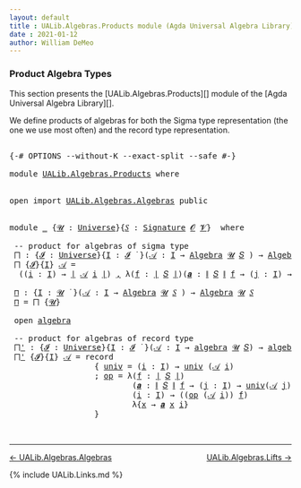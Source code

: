 ```yaml
---
layout: default
title : UALib.Algebras.Products module (Agda Universal Algebra Library)
date : 2021-01-12
author: William DeMeo
---
```


### <a id="product-algebra-types">Product Algebra Types</a>

This section presents the [UALib.Algebras.Products][] module of the [Agda Universal Algebra Library][].

We define products of algebras for both the Sigma type representation (the one we use most often) and the record type representation.

<pre class="Agda">

<a id="453" class="Symbol">{-#</a> <a id="457" class="Keyword">OPTIONS</a> <a id="465" class="Pragma">--without-K</a> <a id="477" class="Pragma">--exact-split</a> <a id="491" class="Pragma">--safe</a> <a id="498" class="Symbol">#-}</a>

<a id="503" class="Keyword">module</a> <a id="510" href="UALib.Algebras.Products.html" class="Module">UALib.Algebras.Products</a> <a id="534" class="Keyword">where</a>


<a id="542" class="Keyword">open</a> <a id="547" class="Keyword">import</a> <a id="554" href="UALib.Algebras.Algebras.html" class="Module">UALib.Algebras.Algebras</a> <a id="578" class="Keyword">public</a>


<a id="587" class="Keyword">module</a> <a id="594" href="UALib.Algebras.Products.html#594" class="Module">_</a> <a id="596" class="Symbol">{</a><a id="597" href="UALib.Algebras.Products.html#597" class="Bound">𝓤</a> <a id="599" class="Symbol">:</a> <a id="601" href="universes.html#551" class="Postulate">Universe</a><a id="609" class="Symbol">}{</a><a id="611" href="UALib.Algebras.Products.html#611" class="Bound">𝑆</a> <a id="613" class="Symbol">:</a> <a id="615" href="UALib.Algebras.Signatures.html#1452" class="Function">Signature</a> <a id="625" href="universes.html#613" class="Generalizable">𝓞</a> <a id="627" href="universes.html#617" class="Generalizable">𝓥</a><a id="628" class="Symbol">}</a>  <a id="631" class="Keyword">where</a>

 <a id="639" class="Comment">-- product for algebras of sigma type</a>
 <a id="678" href="UALib.Algebras.Products.html#678" class="Function">⨅</a> <a id="680" class="Symbol">:</a> <a id="682" class="Symbol">{</a><a id="683" href="UALib.Algebras.Products.html#683" class="Bound">𝓘</a> <a id="685" class="Symbol">:</a> <a id="687" href="universes.html#551" class="Postulate">Universe</a><a id="695" class="Symbol">}{</a><a id="697" href="UALib.Algebras.Products.html#697" class="Bound">I</a> <a id="699" class="Symbol">:</a> <a id="701" href="UALib.Algebras.Products.html#683" class="Bound">𝓘</a> <a id="703" href="universes.html#758" class="Function Operator">̇</a> <a id="705" class="Symbol">}(</a><a id="707" href="UALib.Algebras.Products.html#707" class="Bound">𝒜</a> <a id="709" class="Symbol">:</a> <a id="711" href="UALib.Algebras.Products.html#697" class="Bound">I</a> <a id="713" class="Symbol">→</a> <a id="715" href="UALib.Algebras.Algebras.html#811" class="Function">Algebra</a> <a id="723" href="UALib.Algebras.Products.html#597" class="Bound">𝓤</a> <a id="725" href="UALib.Algebras.Products.html#611" class="Bound">𝑆</a> <a id="727" class="Symbol">)</a> <a id="729" class="Symbol">→</a> <a id="731" href="UALib.Algebras.Algebras.html#811" class="Function">Algebra</a> <a id="739" class="Symbol">(</a><a id="740" href="UALib.Algebras.Products.html#683" class="Bound">𝓘</a> <a id="742" href="Agda.Primitive.html#636" class="Primitive Operator">⊔</a> <a id="744" href="UALib.Algebras.Products.html#597" class="Bound">𝓤</a><a id="745" class="Symbol">)</a> <a id="747" href="UALib.Algebras.Products.html#611" class="Bound">𝑆</a>
 <a id="750" href="UALib.Algebras.Products.html#678" class="Function">⨅</a> <a id="752" class="Symbol">{</a><a id="753" href="UALib.Algebras.Products.html#753" class="Bound">𝓘</a><a id="754" class="Symbol">}{</a><a id="756" href="UALib.Algebras.Products.html#756" class="Bound">I</a><a id="757" class="Symbol">}</a> <a id="759" href="UALib.Algebras.Products.html#759" class="Bound">𝒜</a> <a id="761" class="Symbol">=</a>
  <a id="765" class="Symbol">((</a><a id="767" href="UALib.Algebras.Products.html#767" class="Bound">i</a> <a id="769" class="Symbol">:</a> <a id="771" href="UALib.Algebras.Products.html#756" class="Bound">I</a><a id="772" class="Symbol">)</a> <a id="774" class="Symbol">→</a> <a id="776" href="UALib.Prelude.Preliminaries.html#10371" class="Function Operator">∣</a> <a id="778" href="UALib.Algebras.Products.html#759" class="Bound">𝒜</a> <a id="780" href="UALib.Algebras.Products.html#767" class="Bound">i</a> <a id="782" href="UALib.Prelude.Preliminaries.html#10371" class="Function Operator">∣</a><a id="783" class="Symbol">)</a> <a id="785" href="UALib.Prelude.Preliminaries.html#5763" class="InductiveConstructor Operator">,</a> <a id="787" class="Symbol">λ(</a><a id="789" href="UALib.Algebras.Products.html#789" class="Bound">f</a> <a id="791" class="Symbol">:</a> <a id="793" href="UALib.Prelude.Preliminaries.html#10371" class="Function Operator">∣</a> <a id="795" href="UALib.Algebras.Products.html#611" class="Bound">𝑆</a> <a id="797" href="UALib.Prelude.Preliminaries.html#10371" class="Function Operator">∣</a><a id="798" class="Symbol">)(</a><a id="800" href="UALib.Algebras.Products.html#800" class="Bound">𝒂</a> <a id="802" class="Symbol">:</a> <a id="804" href="UALib.Prelude.Preliminaries.html#10452" class="Function Operator">∥</a> <a id="806" href="UALib.Algebras.Products.html#611" class="Bound">𝑆</a> <a id="808" href="UALib.Prelude.Preliminaries.html#10452" class="Function Operator">∥</a> <a id="810" href="UALib.Algebras.Products.html#789" class="Bound">f</a> <a id="812" class="Symbol">→</a> <a id="814" class="Symbol">(</a><a id="815" href="UALib.Algebras.Products.html#815" class="Bound">j</a> <a id="817" class="Symbol">:</a> <a id="819" href="UALib.Algebras.Products.html#756" class="Bound">I</a><a id="820" class="Symbol">)</a> <a id="822" class="Symbol">→</a> <a id="824" href="UALib.Prelude.Preliminaries.html#10371" class="Function Operator">∣</a> <a id="826" href="UALib.Algebras.Products.html#759" class="Bound">𝒜</a> <a id="828" href="UALib.Algebras.Products.html#815" class="Bound">j</a> <a id="830" href="UALib.Prelude.Preliminaries.html#10371" class="Function Operator">∣</a><a id="831" class="Symbol">)(</a><a id="833" href="UALib.Algebras.Products.html#833" class="Bound">i</a> <a id="835" class="Symbol">:</a> <a id="837" href="UALib.Algebras.Products.html#756" class="Bound">I</a><a id="838" class="Symbol">)</a> <a id="840" class="Symbol">→</a> <a id="842" class="Symbol">(</a><a id="843" href="UALib.Algebras.Products.html#789" class="Bound">f</a> <a id="845" href="UALib.Algebras.Algebras.html#3426" class="Function Operator">̂</a> <a id="847" href="UALib.Algebras.Products.html#759" class="Bound">𝒜</a> <a id="849" href="UALib.Algebras.Products.html#833" class="Bound">i</a><a id="850" class="Symbol">)</a> <a id="852" class="Symbol">λ{</a><a id="854" href="UALib.Algebras.Products.html#854" class="Bound">x</a> <a id="856" class="Symbol">→</a> <a id="858" href="UALib.Algebras.Products.html#800" class="Bound">𝒂</a> <a id="860" href="UALib.Algebras.Products.html#854" class="Bound">x</a> <a id="862" href="UALib.Algebras.Products.html#833" class="Bound">i</a><a id="863" class="Symbol">}</a>

 <a id="867" href="UALib.Algebras.Products.html#867" class="Function">⊓</a> <a id="869" class="Symbol">:</a> <a id="871" class="Symbol">{</a><a id="872" href="UALib.Algebras.Products.html#872" class="Bound">I</a> <a id="874" class="Symbol">:</a> <a id="876" href="UALib.Algebras.Products.html#597" class="Bound">𝓤</a> <a id="878" href="universes.html#758" class="Function Operator">̇</a> <a id="880" class="Symbol">}(</a><a id="882" href="UALib.Algebras.Products.html#882" class="Bound">𝒜</a> <a id="884" class="Symbol">:</a> <a id="886" href="UALib.Algebras.Products.html#872" class="Bound">I</a> <a id="888" class="Symbol">→</a> <a id="890" href="UALib.Algebras.Algebras.html#811" class="Function">Algebra</a> <a id="898" href="UALib.Algebras.Products.html#597" class="Bound">𝓤</a> <a id="900" href="UALib.Algebras.Products.html#611" class="Bound">𝑆</a> <a id="902" class="Symbol">)</a> <a id="904" class="Symbol">→</a> <a id="906" href="UALib.Algebras.Algebras.html#811" class="Function">Algebra</a> <a id="914" href="UALib.Algebras.Products.html#597" class="Bound">𝓤</a> <a id="916" href="UALib.Algebras.Products.html#611" class="Bound">𝑆</a>
 <a id="919" href="UALib.Algebras.Products.html#867" class="Function">⊓</a> <a id="921" class="Symbol">=</a> <a id="923" href="UALib.Algebras.Products.html#678" class="Function">⨅</a> <a id="925" class="Symbol">{</a><a id="926" href="UALib.Algebras.Products.html#597" class="Bound">𝓤</a><a id="927" class="Symbol">}</a>

 <a id="931" class="Keyword">open</a> <a id="936" href="UALib.Algebras.Algebras.html#2393" class="Module">algebra</a>

 <a id="946" class="Comment">-- product for algebras of record type</a>
 <a id="986" href="UALib.Algebras.Products.html#986" class="Function">⨅&#39;</a> <a id="989" class="Symbol">:</a> <a id="991" class="Symbol">{</a><a id="992" href="UALib.Algebras.Products.html#992" class="Bound">𝓘</a> <a id="994" class="Symbol">:</a> <a id="996" href="universes.html#551" class="Postulate">Universe</a><a id="1004" class="Symbol">}{</a><a id="1006" href="UALib.Algebras.Products.html#1006" class="Bound">I</a> <a id="1008" class="Symbol">:</a> <a id="1010" href="UALib.Algebras.Products.html#992" class="Bound">𝓘</a> <a id="1012" href="universes.html#758" class="Function Operator">̇</a> <a id="1014" class="Symbol">}(</a><a id="1016" href="UALib.Algebras.Products.html#1016" class="Bound">𝒜</a> <a id="1018" class="Symbol">:</a> <a id="1020" href="UALib.Algebras.Products.html#1006" class="Bound">I</a> <a id="1022" class="Symbol">→</a> <a id="1024" href="UALib.Algebras.Algebras.html#2393" class="Record">algebra</a> <a id="1032" href="UALib.Algebras.Products.html#597" class="Bound">𝓤</a> <a id="1034" href="UALib.Algebras.Products.html#611" class="Bound">𝑆</a><a id="1035" class="Symbol">)</a> <a id="1037" class="Symbol">→</a> <a id="1039" href="UALib.Algebras.Algebras.html#2393" class="Record">algebra</a> <a id="1047" class="Symbol">(</a><a id="1048" href="UALib.Algebras.Products.html#992" class="Bound">𝓘</a> <a id="1050" href="Agda.Primitive.html#636" class="Primitive Operator">⊔</a> <a id="1052" href="UALib.Algebras.Products.html#597" class="Bound">𝓤</a><a id="1053" class="Symbol">)</a> <a id="1055" href="UALib.Algebras.Products.html#611" class="Bound">𝑆</a>
 <a id="1058" href="UALib.Algebras.Products.html#986" class="Function">⨅&#39;</a> <a id="1061" class="Symbol">{</a><a id="1062" href="UALib.Algebras.Products.html#1062" class="Bound">𝓘</a><a id="1063" class="Symbol">}{</a><a id="1065" href="UALib.Algebras.Products.html#1065" class="Bound">I</a><a id="1066" class="Symbol">}</a> <a id="1068" href="UALib.Algebras.Products.html#1068" class="Bound">𝒜</a> <a id="1070" class="Symbol">=</a> <a id="1072" class="Keyword">record</a>
                  <a id="1097" class="Symbol">{</a> <a id="1099" href="UALib.Algebras.Algebras.html#2491" class="Field">univ</a> <a id="1104" class="Symbol">=</a> <a id="1106" class="Symbol">(</a><a id="1107" href="UALib.Algebras.Products.html#1107" class="Bound">i</a> <a id="1109" class="Symbol">:</a> <a id="1111" href="UALib.Algebras.Products.html#1065" class="Bound">I</a><a id="1112" class="Symbol">)</a> <a id="1114" class="Symbol">→</a> <a id="1116" href="UALib.Algebras.Algebras.html#2491" class="Field">univ</a> <a id="1121" class="Symbol">(</a><a id="1122" href="UALib.Algebras.Products.html#1068" class="Bound">𝒜</a> <a id="1124" href="UALib.Algebras.Products.html#1107" class="Bound">i</a><a id="1125" class="Symbol">)</a>
                  <a id="1145" class="Symbol">;</a> <a id="1147" href="UALib.Algebras.Algebras.html#2505" class="Field">op</a> <a id="1150" class="Symbol">=</a> <a id="1152" class="Symbol">λ(</a><a id="1154" href="UALib.Algebras.Products.html#1154" class="Bound">f</a> <a id="1156" class="Symbol">:</a> <a id="1158" href="UALib.Prelude.Preliminaries.html#10371" class="Function Operator">∣</a> <a id="1160" href="UALib.Algebras.Products.html#611" class="Bound">𝑆</a> <a id="1162" href="UALib.Prelude.Preliminaries.html#10371" class="Function Operator">∣</a><a id="1163" class="Symbol">)</a>
                          <a id="1191" class="Symbol">(</a><a id="1192" href="UALib.Algebras.Products.html#1192" class="Bound">𝒂</a> <a id="1194" class="Symbol">:</a> <a id="1196" href="UALib.Prelude.Preliminaries.html#10452" class="Function Operator">∥</a> <a id="1198" href="UALib.Algebras.Products.html#611" class="Bound">𝑆</a> <a id="1200" href="UALib.Prelude.Preliminaries.html#10452" class="Function Operator">∥</a> <a id="1202" href="UALib.Algebras.Products.html#1154" class="Bound">f</a> <a id="1204" class="Symbol">→</a> <a id="1206" class="Symbol">(</a><a id="1207" href="UALib.Algebras.Products.html#1207" class="Bound">j</a> <a id="1209" class="Symbol">:</a> <a id="1211" href="UALib.Algebras.Products.html#1065" class="Bound">I</a><a id="1212" class="Symbol">)</a> <a id="1214" class="Symbol">→</a> <a id="1216" href="UALib.Algebras.Algebras.html#2491" class="Field">univ</a><a id="1220" class="Symbol">(</a><a id="1221" href="UALib.Algebras.Products.html#1068" class="Bound">𝒜</a> <a id="1223" href="UALib.Algebras.Products.html#1207" class="Bound">j</a><a id="1224" class="Symbol">))</a>
                          <a id="1253" class="Symbol">(</a><a id="1254" href="UALib.Algebras.Products.html#1254" class="Bound">i</a> <a id="1256" class="Symbol">:</a> <a id="1258" href="UALib.Algebras.Products.html#1065" class="Bound">I</a><a id="1259" class="Symbol">)</a> <a id="1261" class="Symbol">→</a> <a id="1263" class="Symbol">((</a><a id="1265" href="UALib.Algebras.Algebras.html#2505" class="Field">op</a> <a id="1268" class="Symbol">(</a><a id="1269" href="UALib.Algebras.Products.html#1068" class="Bound">𝒜</a> <a id="1271" href="UALib.Algebras.Products.html#1254" class="Bound">i</a><a id="1272" class="Symbol">))</a> <a id="1275" href="UALib.Algebras.Products.html#1154" class="Bound">f</a><a id="1276" class="Symbol">)</a>
                          <a id="1304" class="Symbol">λ{</a><a id="1306" href="UALib.Algebras.Products.html#1306" class="Bound">x</a> <a id="1308" class="Symbol">→</a> <a id="1310" href="UALib.Algebras.Products.html#1192" class="Bound">𝒂</a> <a id="1312" href="UALib.Algebras.Products.html#1306" class="Bound">x</a> <a id="1314" href="UALib.Algebras.Products.html#1254" class="Bound">i</a><a id="1315" class="Symbol">}</a>
                  <a id="1335" class="Symbol">}</a>


</pre>

-----------------------

[← UALib.Algebras.Algebras](UALib.Algebras.Algebras.html)
<span style="float:right;">[UALib.Algebras.Lifts →](UALib.Algebras.Lifts.html)</span>

{% include UALib.Links.md %}
